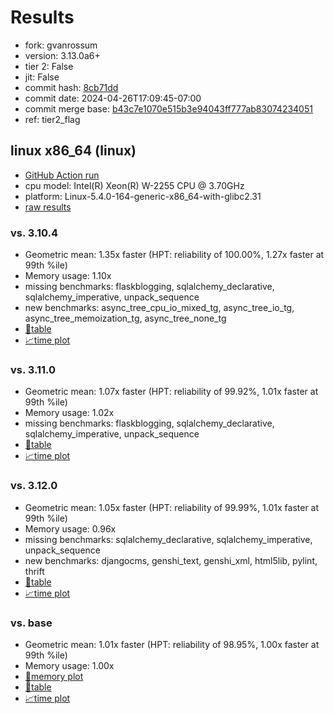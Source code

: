 # Results

- fork: gvanrossum
- version: 3.13.0a6+
- tier 2: False
- jit: False
- commit hash: [8cb71dd](https://github.com/gvanrossum/cpython/commit/8cb71dd)
- commit date: 2024-04-26T17:09:45-07:00
- commit merge base: [b43c7e1070e515b3e94043ff777ab83074234051](https://github.com/gvanrossum/cpython/commit/b43c7e1070e515b3e94043ff777ab83074234051)
- ref: tier2_flag

## linux x86_64 (linux)

- [GitHub Action run](https://github.com/faster-cpython/benchmarking/actions/runs/8855851495)
- cpu model: Intel(R) Xeon(R) W-2255 CPU @ 3.70GHz
- platform: Linux-5.4.0-164-generic-x86_64-with-glibc2.31
- [raw results](bm-20240426-linux-x86_64-gvanrossum-tier2_flag-3.13.0a6%2B-8cb71dd.json)

### vs. 3.10.4

- Geometric mean: 1.35x faster (HPT: reliability of 100.00%, 1.27x faster at 99th %ile)
- Memory usage: 1.10x
- missing benchmarks: flaskblogging, sqlalchemy_declarative, sqlalchemy_imperative, unpack_sequence
- new benchmarks: async_tree_cpu_io_mixed_tg, async_tree_io_tg, async_tree_memoization_tg, async_tree_none_tg
- [📄table](bm-20240426-linux-x86_64-gvanrossum-tier2_flag-3.13.0a6%2B-8cb71dd-vs-3.10.4.md)
- [📈time plot](bm-20240426-linux-x86_64-gvanrossum-tier2_flag-3.13.0a6%2B-8cb71dd-vs-3.10.4.png)

### vs. 3.11.0

- Geometric mean: 1.07x faster (HPT: reliability of 99.92%, 1.01x faster at 99th %ile)
- Memory usage: 1.02x
- missing benchmarks: flaskblogging, sqlalchemy_declarative, sqlalchemy_imperative, unpack_sequence
- [📄table](bm-20240426-linux-x86_64-gvanrossum-tier2_flag-3.13.0a6%2B-8cb71dd-vs-3.11.0.md)
- [📈time plot](bm-20240426-linux-x86_64-gvanrossum-tier2_flag-3.13.0a6%2B-8cb71dd-vs-3.11.0.png)

### vs. 3.12.0

- Geometric mean: 1.05x faster (HPT: reliability of 99.99%, 1.01x faster at 99th %ile)
- Memory usage: 0.96x
- missing benchmarks: sqlalchemy_declarative, sqlalchemy_imperative, unpack_sequence
- new benchmarks: djangocms, genshi_text, genshi_xml, html5lib, pylint, thrift
- [📄table](bm-20240426-linux-x86_64-gvanrossum-tier2_flag-3.13.0a6%2B-8cb71dd-vs-3.12.0.md)
- [📈time plot](bm-20240426-linux-x86_64-gvanrossum-tier2_flag-3.13.0a6%2B-8cb71dd-vs-3.12.0.png)

### vs. base

- Geometric mean: 1.01x faster (HPT: reliability of 98.95%, 1.00x faster at 99th %ile)
- Memory usage: 1.00x
- [🧠memory plot](bm-20240426-linux-x86_64-gvanrossum-tier2_flag-3.13.0a6%2B-8cb71dd-vs-base-mem.png)
- [📄table](bm-20240426-linux-x86_64-gvanrossum-tier2_flag-3.13.0a6%2B-8cb71dd-vs-base.md)
- [📈time plot](bm-20240426-linux-x86_64-gvanrossum-tier2_flag-3.13.0a6%2B-8cb71dd-vs-base.png)

